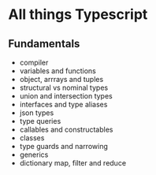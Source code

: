 # All things Typescript

## Fundamentals
- compiler
- variables and functions
- object, arrrays and tuples
- structural vs nominal types
- union and intersection types
- interfaces and type aliases
- json types
- type queries
- callables and constructables
- classes
- type guards and narrowing
- generics
- dictionary map, filter and reduce
